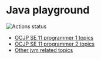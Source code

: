 Java playground
===

![Actions status](https://action-badges.now.sh/pawelhenek/java-playground)

- [OCJP SE 11 programmer 1 topics](OCJP_SE_11_PROGRAMMER_I.md)
- [OCJP SE 11 programmer 2 topics](OCJP_SE_11_PROGRAMMER_II.md)
- [Other jvm related topics](OTHERS.md)
